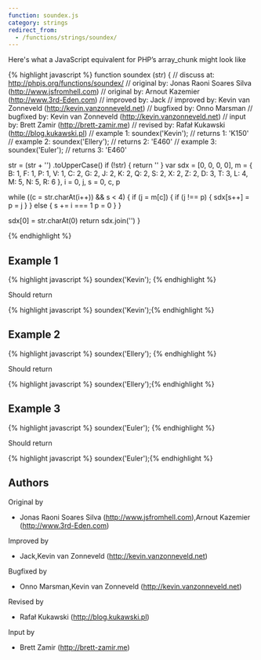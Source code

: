 ```yaml
---
function: soundex.js
category: strings
redirect_from:
  - /functions/strings/soundex/
---
```


<!-- WARNING! This file is auto generated by `npm run web:inject`, do not edit by hand -->

Here's what a JavaScript equivalent for PHP’s array_chunk might look like

{% highlight javascript %}
function soundex (str) {
  //  discuss at: http://phpjs.org/functions/soundex/
  // original by: Jonas Raoni Soares Silva (http://www.jsfromhell.com)
  // original by: Arnout Kazemier (http://www.3rd-Eden.com)
  // improved by: Jack
  // improved by: Kevin van Zonneveld (http://kevin.vanzonneveld.net)
  // bugfixed by: Onno Marsman
  // bugfixed by: Kevin van Zonneveld (http://kevin.vanzonneveld.net)
  //    input by: Brett Zamir (http://brett-zamir.me)
  //  revised by: Rafał Kukawski (http://blog.kukawski.pl)
  //   example 1: soundex('Kevin');
  //   returns 1: 'K150'
  //   example 2: soundex('Ellery');
  //   returns 2: 'E460'
  //   example 3: soundex('Euler');
  //   returns 3: 'E460'

  str = (str + '')
    .toUpperCase()
  if (!str) {
    return ''
  }
  var sdx = [0, 0, 0, 0],
    m = {
      B: 1,
      F: 1,
      P: 1,
      V: 1,
      C: 2,
      G: 2,
      J: 2,
      K: 2,
      Q: 2,
      S: 2,
      X: 2,
      Z: 2,
      D: 3,
      T: 3,
      L: 4,
      M: 5,
      N: 5,
      R: 6
    },
    i = 0,
    j, s = 0,
    c, p

  while ((c = str.charAt(i++)) && s < 4) {
    if (j = m[c]) {
      if (j !== p) {
        sdx[s++] = p = j
      }
    } else {
      s += i === 1
      p = 0
    }
  }

  sdx[0] = str.charAt(0)
  return sdx.join('')
}

{% endhighlight %}

## Example 1

{% highlight javascript %}
soundex('Kevin');
{% endhighlight %}

Should return

{% highlight javascript %}
soundex('Kevin');{% endhighlight %}

## Example 2

{% highlight javascript %}
soundex('Ellery');
{% endhighlight %}

Should return

{% highlight javascript %}
soundex('Ellery');{% endhighlight %}

## Example 3

{% highlight javascript %}
soundex('Euler');
{% endhighlight %}

Should return

{% highlight javascript %}
soundex('Euler');{% endhighlight %}


## Authors


Original by

- Jonas Raoni Soares Silva (http://www.jsfromhell.com),Arnout Kazemier (http://www.3rd-Eden.com)


Improved by

- Jack,Kevin van Zonneveld (http://kevin.vanzonneveld.net)


Bugfixed by

- Onno Marsman,Kevin van Zonneveld (http://kevin.vanzonneveld.net)


Revised by

- Rafał Kukawski (http://blog.kukawski.pl)


Input by

- Brett Zamir (http://brett-zamir.me)

